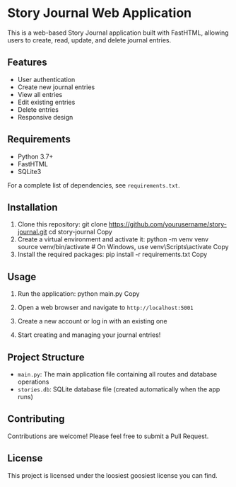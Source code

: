 # Story Journal Web Application

This is a web-based Story Journal application built with FastHTML, allowing users to create, read, update, and delete journal entries.

## Features

- User authentication
- Create new journal entries
- View all entries
- Edit existing entries
- Delete entries
- Responsive design

## Requirements

- Python 3.7+
- FastHTML
- SQLite3

For a complete list of dependencies, see `requirements.txt`.

## Installation

1. Clone this repository:
git clone https://github.com/yourusername/story-journal.git
cd story-journal
Copy
2. Create a virtual environment and activate it:
python -m venv venv
source venv/bin/activate  # On Windows, use venv\Scripts\activate
Copy
3. Install the required packages:
pip install -r requirements.txt
Copy
## Usage

1. Run the application:
python main.py
Copy
2. Open a web browser and navigate to `http://localhost:5001`

3. Create a new account or log in with an existing one

4. Start creating and managing your journal entries!

## Project Structure

- `main.py`: The main application file containing all routes and database operations
- `stories.db`: SQLite database file (created automatically when the app runs)

## Contributing

Contributions are welcome! Please feel free to submit a Pull Request.

## License

This project is licensed under the loosiest goosiest license you can find.